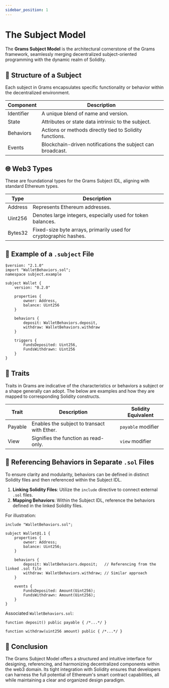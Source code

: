 ```yaml
---
sidebar_position: 1
---
```


# The Subject Model

The **Grams Subject Model** is the architectural cornerstone of the Grams framework, seamlessly merging decentralized subject-oriented programming with the dynamic realm of Solidity.

## 🧱 Structure of a Subject

Each subject in Grams encapsulates specific functionality or behavior within the decentralized environment.

| Component   | Description                                                |
|-------------|------------------------------------------------------------|
| Identifier  | A unique blend of name and version.                        |
| State       | Attributes or state data intrinsic to the subject.         |
| Behaviors   | Actions or methods directly tied to Solidity functions.    |
| Events      | Blockchain-driven notifications the subject can broadcast. |

## 🌐 Web3 Types

These are foundational types for the Grams Subject IDL, aligning with standard Ethereum types.

| Type    | Description                                                      |
|---------|------------------------------------------------------------------|
| Address | Represents Ethereum addresses.                                   |
| Uint256 | Denotes large integers, especially used for token balances.      |
| Bytes32 | Fixed-size byte arrays, primarily used for cryptographic hashes. |

## 📜 Example of a `.subject` File

```
$version: "2.1.0"
import "WalletBehaviors.sol";
namespace subject.example

subject Wallet {
    version: "0.2.0"

    properties {
        owner: Address,
        balance: Uint256
    }

    behaviors {
        deposit: WalletBehaviors.deposit,
        withdraw: WalletBehaviors.withdraw
    }

    triggers {
        FundsDeposited: Uint256,
        FundsWithdrawn: Uint256
    }
}
```

## 🔗 Traits

Traits in Grams are indicative of the characteristics or behaviors a subject or a shape generally can adopt. The below are examples and how they are mapped to corresponding Solidity constructs.

| Trait    | Description                                        | Solidity Equivalent |
|----------|----------------------------------------------------|---------------------|
| Payable  | Enables the subject to transact with Ether.        | `payable` modifier  |
| View     | Signifies the function as read-only.               | `view` modifier     |

## 📁 Referencing Behaviors in Separate `.sol` Files

To ensure clarity and modularity, behaviors can be defined in distinct Solidity files and then referenced within the Subject IDL.

1. **Linking Solidity Files**: Utilize the `include` directive to connect external `.sol` files.
2. **Mapping Behaviors**: Within the Subject IDL, reference the behaviors defined in the linked Solidity files.

For illustration:

```plaintext
include "WalletBehaviors.sol";

subject Wallet@1.1 {
    properties {
        owner: Address;
        balance: Uint256;
    }

    behaviors {
        deposit: WalletBehaviors.deposit;   // Referencing from the linked .sol file
        withdraw: WalletBehaviors.withdraw; // Similar approach
    }

    events {
        FundsDeposited: Amount(Uint256);
        FundsWithdrawn: Amount(Uint256);
    }
}
```

Associated `WalletBehaviors.sol`:

```solidity
function deposit() public payable { /*...*/ }

function withdraw(uint256 amount) public { /*...*/ }
```

## 🎉 Conclusion

The Grams Subject Model offers a structured and intuitive interface for designing, referencing, and harmonizing decentralized components within the web3 domain. Its tight integration with Solidity ensures that developers can harness the full potential of Ethereum's smart contract capabilities, all while maintaining a clear and organized design paradigm.
